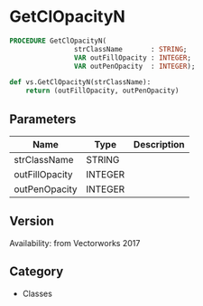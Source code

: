 # GetClOpacityN

```pascal
PROCEDURE GetClOpacityN(
				strClassName       : STRING;
				VAR outFillOpacity : INTEGER;
				VAR outPenOpacity  : INTEGER);
```

```python
def vs.GetClOpacityN(strClassName):
    return (outFillOpacity, outPenOpacity)
```

## Parameters
|Name|Type|Description|
|---|---|---|
|strClassName|STRING|   |
|outFillOpacity|INTEGER|   |
|outPenOpacity|INTEGER|   |

## Version
Availability: from Vectorworks 2017

## Category
* Classes

